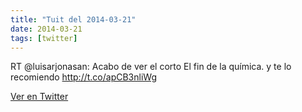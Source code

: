 ```yaml
---
title: "Tuit del 2014-03-21"
date: 2014-03-21
tags: [twitter]
---
```


RT @luisarjonasan: Acabo de ver el corto El fin de la química. y te lo recomiendo http://t.co/apCB3nliWg



[Ver en Twitter](https://twitter.com/i/web/status/447063203894538240)
